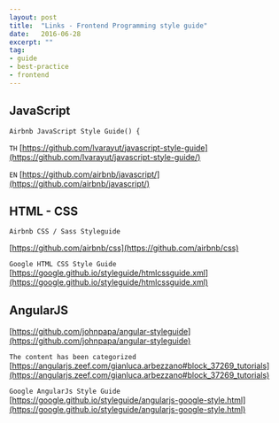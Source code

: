 ```yaml
---
layout: post
title:  "Links - Frontend Programming style guide"
date:   2016-06-28
excerpt: ""
tag:
- guide
- best-practice
- frontend
---
```


## JavaScript

`Airbnb JavaScript Style Guide() {`

`TH`
[https://github.com/lvarayut/javascript-style-guide](https://github.com/lvarayut/javascript-style-guide/)

`EN`
[https://github.com/airbnb/javascript/](https://github.com/airbnb/javascript/)

## HTML - CSS

`Airbnb CSS / Sass Styleguide`

[https://github.com/airbnb/css](https://github.com/airbnb/css)

`Google HTML CSS Style Guide`
[https://google.github.io/styleguide/htmlcssguide.xml](https://google.github.io/styleguide/htmlcssguide.xml)

## AngularJS

[https://github.com/johnpapa/angular-styleguide](https://github.com/johnpapa/angular-styleguide)

`The content has been categorized`
[https://angularjs.zeef.com/gianluca.arbezzano#block_37269_tutorials](https://angularjs.zeef.com/gianluca.arbezzano#block_37269_tutorials)

`Google AngularJs Style Guide`
[https://google.github.io/styleguide/angularjs-google-style.html](https://google.github.io/styleguide/angularjs-google-style.html)
